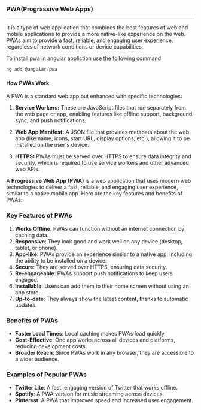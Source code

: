 ### PWA(Prograssive Web Apps)
---
It is a type of web application that combines the best features of web and mobile applications to provide a more native-like experience on the web. PWAs aim to provide a fast, reliable, and engaging user experience, regardless of network conditions or device capabilities.

To install pwa in angular appliction use the following command

```typescript
ng add @angular/pwa
```

#### How PWAs Work

A PWA is a standard web app but enhanced with specific technologies:

1. **Service Workers:** These are JavaScript files that run separately from the web page or app, enabling features like offline support, background sync, and push notifications.

2. **Web App Manifest:** A JSON file that provides metadata about the web app (like name, icons, start URL, display options, etc.), allowing it to be installed on the user's device.

3. **HTTPS:** PWAs must be served over HTTPS to ensure data integrity and security, which is required to use service workers and other advanced web APIs.


A **Progressive Web App (PWA)** is a web application that uses modern web technologies to deliver a fast, reliable, and engaging user experience, similar to a native mobile app. Here are the key features and benefits of PWAs:

### Key Features of PWAs

1. **Works Offline**: PWAs can function without an internet connection by caching data.
2. **Responsive**: They look good and work well on any device (desktop, tablet, or phone).
3. **App-like**: PWAs provide an experience similar to a native app, including the ability to be installed on a device.
4. **Secure**: They are served over HTTPS, ensuring data security.
5. **Re-engageable**: PWAs support push notifications to keep users engaged.
6. **Installable**: Users can add them to their home screen without using an app store.
7. **Up-to-date**: They always show the latest content, thanks to automatic updates.

### Benefits of PWAs

- **Faster Load Times**: Local caching makes PWAs load quickly.
- **Cost-Effective**: One app works across all devices and platforms, reducing development costs.
- **Broader Reach**: Since PWAs work in any browser, they are accessible to a wider audience.

### Examples of Popular PWAs

- **Twitter Lite**: A fast, engaging version of Twitter that works offline.
- **Spotify**: A PWA version for music streaming across devices.
- **Pinterest**: A PWA that improved speed and increased user engagement.